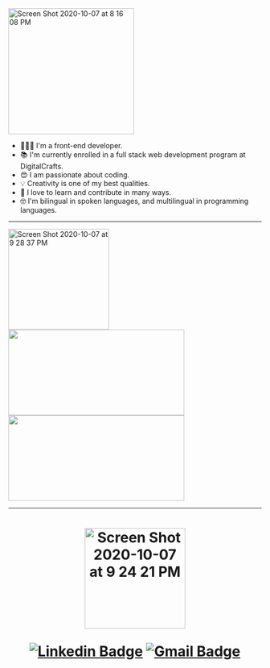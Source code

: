

<img width="250" alt="Screen Shot 2020-10-07 at 8 16 08 PM" src="https://user-images.githubusercontent.com/68092946/95401017-24e7dd00-08da-11eb-9887-a7b30e6032a4.png">

- 👩🏽‍💻 I'm a front-end developer.<br>
- 📚 I'm currently enrolled in a full stack web development program at DigitalCrafts.<br>
- 😍 I am passionate about coding.<br>
- 💡 Creativity is one of my best qualities.<br>
- 🌟 I love to learn and contribute in many ways.<br>
- 🤓 I'm bilingual in spoken languages, and multilingual in programming languages.<br>

****
<img width="200" alt="Screen Shot 2020-10-07 at 9 28 37 PM" src="https://user-images.githubusercontent.com/68092946/95404840-26b69e00-08e4-11eb-8fbd-099df23bffce.png">


  <img height="170em" width="350em" src="https://github-readme-stats.vercel.app/api?username=alessandraburckhalter&theme=vue&show_icons=true" />
  <img height="170em" width="350em"src="https://github-readme-stats.vercel.app/api/top-langs/?username=alessandraburckhalter&theme=vue&layout=compact" />

<br/>

****
<h1 align="center">
<img width="200" alt="Screen Shot 2020-10-07 at 9 24 21 PM" src="https://user-images.githubusercontent.com/68092946/95404854-32a26000-08e4-11eb-9d08-d49a942066f3.png">

<div align="center">
  
[![Linkedin Badge](https://img.shields.io/badge/-Alessandra%20Burckhalter-b0eacd?style=flat-square&logo=Linkedin&logoColor=black&link=https://www.linkedin.com/in/alessandra-burckhalter/)](https://www.linkedin.com/in/alessandra-burckhalter/) [![Gmail Badge](https://img.shields.io/badge/-ale.lptc@gmail.com-b0eacd?style=flat-square&logo=Gmail&logoColor=black&link=mailto:ale.lptc@gmail.com)](mailto:ale.lptc@gmail.com)</div>

</h1>


<!--
**alessandraburckhalter/alessandraburckhalter** is a ✨ _special_ ✨ repository because its `README.md` (this file) appears on your GitHub profile.

Codigo da cor verde dos titles: 347474.

-->
